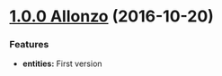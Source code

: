 <a name="1.0.0"></a>

# [1.0.0 Allonzo](https://github.com/CodeCorico/allons-y-entities/releases/tag/1.0.0) (2016-10-20)


### Features

* **entities:** First version
